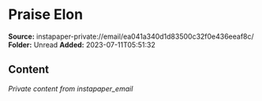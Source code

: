 # Praise Elon

**Source:** instapaper-private://email/ea041a340d1d83500c32f0e436eeaf8c/
**Folder:** Unread
**Added:** 2023-07-11T05:51:32




## Content
*Private content from instapaper_email*
